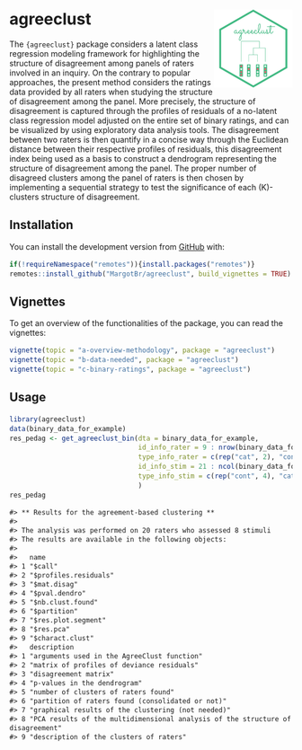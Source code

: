 
<!-- README.md is generated from README.Rmd. Please edit that file -->

# agreeclust <img src='man/figures/hex-agreeclust-white.png' align="right" height="139" />

The `{agreeclust}` package considers a latent class regression modeling
framework for highlighting the structure of disagreement among panels of
raters involved in an inquiry. On the contrary to popular approaches,
the present method considers the ratings data provided by all raters
when studying the structure of disagreement among the panel. More
precisely, the structure of disagreement is captured through the
profiles of residuals of a no-latent class regression model adjusted on
the entire set of binary ratings, and can be visualized by using
exploratory data analysis tools. The disagreement between two raters is
then quantify in a concise way through the Euclidean distance between
their respective profiles of residuals, this disagreement index being
used as a basis to construct a dendrogram representing the structure of
disagreement among the panel. The proper number of disagreed clusters
among the panel of raters is then chosen by implementing a sequential
strategy to test the significance of each \(K\)-clusters structure of
disagreement.

## Installation

You can install the development version from
[GitHub](https://github.com/) with:

``` r
if(!requireNamespace("remotes")){install.packages("remotes")}
remotes::install_github("MargotBr/agreeclust", build_vignettes = TRUE) # create vignettes
```

## Vignettes

To get an overview of the functionalities of the package, you can read
the vignettes:

``` r
vignette(topic = "a-overview-methodology", package = "agreeclust")
vignette(topic = "b-data-needed", package = "agreeclust")
vignette(topic = "c-binary-ratings", package = "agreeclust")
```

## Usage

``` r
library(agreeclust)
data(binary_data_for_example)
res_pedag <- get_agreeclust_bin(dta = binary_data_for_example,
                                id_info_rater = 9 : nrow(binary_data_for_example),
                                type_info_rater = c(rep("cat", 2), "cont"),
                                id_info_stim = 21 : ncol(binary_data_for_example),
                                type_info_stim = c(rep("cont", 4), "cat"),
                                )
res_pedag
```

    #> ** Results for the agreement-based clustering **
    #> 
    #> The analysis was performed on 20 raters who assessed 8 stimuli
    #> The results are available in the following objects:
    #> 
    #>   name                 
    #> 1 "$call"              
    #> 2 "$profiles.residuals"
    #> 3 "$mat.disag"         
    #> 4 "$pval.dendro"       
    #> 5 "$nb.clust.found"    
    #> 6 "$partition"         
    #> 7 "$res.plot.segment"  
    #> 8 "$res.pca"           
    #> 9 "$charact.clust"     
    #>   description                                                                    
    #> 1 "arguments used in the AgreeClust function"                                    
    #> 2 "matrix of profiles of deviance residuals"                                     
    #> 3 "disagreement matrix"                                                          
    #> 4 "p-values in the dendrogram"                                                   
    #> 5 "number of clusters of raters found"                                           
    #> 6 "partition of raters found (consolidated or not)"                              
    #> 7 "graphical results of the clustering (not needed)"                             
    #> 8 "PCA results of the multidimensional analysis of the structure of disagreement"
    #> 9 "description of the clusters of raters"
